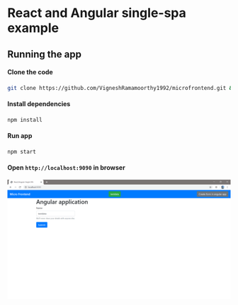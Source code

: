 # React and Angular single-spa example

## Running the app
#### Clone the code 
```bash
git clone https://github.com/VigneshRamamoorthy1992/microfrontend.git && cd react-angular-single-spa
```

#### Install dependencies
```bash
npm install
```

#### Run app
```bash
npm start
```

#### Open `http://localhost:9090` in browser


![example](https://github.com/VigneshRamamoorthy1992/microfrontend/blob/master/react-angular-single-spa-master/example.png)

